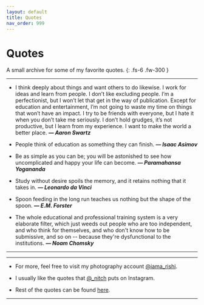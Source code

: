 ```yaml
---
layout: default
title: Quotes
nav_order: 999
---
```


# Quotes

A small archive for some of my favorite quotes.
{: .fs-6 .fw-300 }

---

- I think deeply about things and want others to do likewise. I work for ideas and learn from people. I don’t like excluding people. I’m a perfectionist, but I won’t let that get in the way of publication. Except for education and entertainment, I’m not going to waste my time on things that won’t have an impact. I try to be friends with everyone, but I hate it when you don’t take me seriously. I don’t hold grudges, it’s not productive, but I learn from my experience. I want to make the world a better place. __*― Aaron Swartz*__

- People think of education as something they can finish. __*― Isaac Asimov*__

- Be as simple as you can be; you will be astonished to see how uncomplicated and happy your life can become. __*― Paramahansa Yogananda*__

- Study without desire spoils the memory, and it retains nothing that it takes in. __*― Leonardo da Vinci*__

- Spoon feeding in the long run teaches us nothing but the shape of the spoon. __*― E.M. Forster*__

- The whole educational and professional training system is a very elaborate filter, which just weeds out people who are too independent, and who think for themselves, and who don't know how to be submissive, and so on -- because they're dysfunctional to the institutions. __*― Noam Chomsky*__


---

---

- For more, feel free to visit my photography account [@iama_rishi](https://instagram.com/iama_rishi).

- I usually like the quotes that <a href="https://instagram.com/_nitch">@_nitch</a> puts on Instagram.

- Rest of the quotes can be found [here](https://r8w.github.io/notes/2021/05/31/quotes.html).

---
